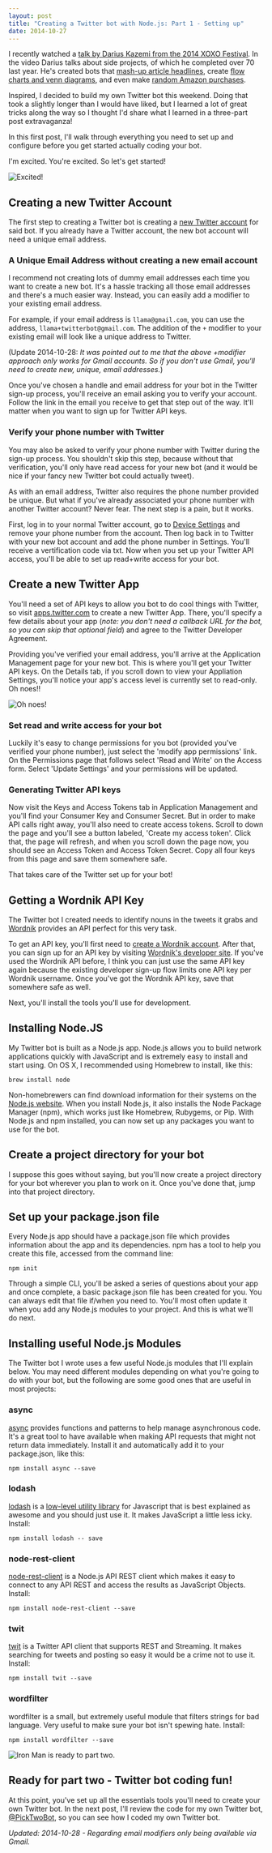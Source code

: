 ```yaml
---
layout: post
title: "Creating a Twitter bot with Node.js: Part 1 - Setting up"
date: 2014-10-27
---
```


I recently watched a [talk by Darius Kazemi from the 2014 XOXO Festival](https://www.youtube.com/watch?v=l_F9jxsfGCw&). In the video Darius talks about side projects, of which he completed over 70 last year. He's created bots that [mash-up article headlines](https://twitter.com/TwoHeadlines), create [flow charts and venn diagrams](https://twitter.com/AutoCharts), and even make [random Amazon purchases](http://randomshopper.tumblr.com/post/35454415921/randomized-consumerism).

Inspired, I decided to build my own Twitter bot this weekend. Doing that took a slightly longer than I would have liked, but I learned a lot of great tricks along the way so I thought I'd share what I learned in a three-part post extravaganza! 

In this first post, I'll walk through everything you need to set up and configure before you get started actually coding your bot.

I'm excited. You're excited. So let's get started!

![Excited!](/images/excited-fan.gif)

## Creating a new Twitter Account

The first step to creating a Twitter bot is creating a [new Twitter account](https://twitter.com/signup) for said bot. If you already have a Twitter account, the new bot account will need a unique email address. 

### A Unique Email Address without creating a new email account

I recommend not creating lots of dummy email addresses each time you want to create a new bot. It's a hassle tracking all those email addresses and there's a much easier way. Instead, you can easily add a modifier to your existing email address. 

For example, if your email address is `llama@gmail.com`, you can use the address, `llama+twitterbot@gmail.com`. The addition of the `+` modifier to your existing email will look like a unique address to Twitter. 

(Update 2014-10-28: *It was pointed out to me that the above +modifier approach only works for Gmail accounts. So if you don't use Gmail, you'll need to create new, unique, email addresses.*)

Once you've chosen a handle and email address for your bot in the Twitter sign-up process, you'll receive an email asking you to verify your account. Follow the link in the email you receive to get that step out of the way. It'll matter when you want to sign up for Twitter API keys.

### Verify your phone number with Twitter

You may also be asked to verify your phone number with Twitter during the sign-up process. You shouldn't skip this step, because without that verification, you'll only have read access for your new bot (and it would be nice if your fancy new Twitter bot could actually tweet).

As with an email address, Twitter also requires the phone number provided be unique. But what if you've already associated your phone number with another Twitter account? Never fear. The next step is a pain, but it works. 

First, log in to your normal Twitter account, go to [Device Settings](https://twitter.com/settings/devices) and remove your phone number from the account. Then log back in to Twitter with your new bot account and add the phone number in Settings. You'll receive a vertification code via txt. Now when you set up your Twitter API access, you'll be able to set up read+write access for your bot.

## Create a new Twitter App 

You'll need a set of API keys to allow you bot to do cool things with Twitter, so visit [apps.twitter.com](apps.twitter.com) to create a new Twitter App. There, you'll specify a few details about your app (*note: you don't need a callback URL for the bot, so you can skip that optional field*) and agree to the Twitter Developer Agreement.

Providing you've verified your email address, you'll arrive at the Application Management page for your new bot. This is where you'll get your Twitter API keys. On the Details tab, if you scroll down to view your Appliation Settings, you'll notice your app's access level is currently set to read-only. Oh noes!!

![Oh noes!](/images/ohnoes-dog.gif)

### Set read and write access for your bot

Luckily it's easy to change permissions for you bot (provided you've verified your phone number), just select the 'modify app permissions' link. On the Permissions page that follows select 'Read and Write' on the Access form. Select 'Update Settings' and your permissions will be updated. 

### Generating Twitter API keys

Now visit the Keys and Access Tokens tab in Application Management and you'll find your Consumer Key and Consumer Secret. But in order to make API calls right away, you'll also need to create access tokens. Scroll to down the page and you'll see a button labeled, 'Create my access token'. Click that, the page will refresh, and when you scroll down the page now, you should see an Access Token and Access Token Secret. Copy all four keys from this page and save them somewhere safe.

That takes care of the Twitter set up for your bot!

## Getting a Wordnik API Key

The Twitter bot I created needs to identify nouns in the tweets it grabs and [Wordnik](https://www.wordnik.com) provides an API perfect for this very task.

To get an API key, you'll first need to [create a Wordnik account](https://www.wordnik.com/signup). After that, you can sign up for an API key by visiting [Wordnik's developer site](http://developer.wordnik.com). If you've used the Wordnik API before, I think you can just use the same API key again because the existing developer sign-up flow limits one API key per Wordnik username. Once you've got the Wordnik API key, save that somewhere safe as well. 

Next, you'll install the tools you'll use for development.

## Installing Node.JS

My Twitter bot is built as a Node.js app. Node.js allows you to build network applications quickly with JavaScript and is extremely easy to install and start using. On OS X, I recommended using Homebrew to install, like this: 

```
brew install node
```

Non-homebrewers can find download information for their systems on the [Node.js website](http://nodejs.org/download/). When you install Node.js, it also installs the Node Package Manager (npm), which works just like Homebrew, Rubygems, or Pip. With Node.js and npm installed, you can now set up any packages you want to use for the bot. 

## Create a project directory for your bot

I suppose this goes without saying, but you'll now create a project directory for your bot wherever you plan to work on it. Once you've done that, jump into that project directory.

## Set up your package.json file

Every Node.js app should have a package.json file which provides information about the app and its dependencies. npm has a tool to help you create this file, accessed from the command line:

```
npm init
```

Through a simple CLI, you'll be asked a series of questions about your app and once complete, a basic package.json file has been created for you. You can always edit that file if/when you need to. You'll most often update it when you add any Node.js modules to your project. And this is what we'll do next.

## Installing useful Node.js Modules

The Twitter bot I wrote uses a few useful Node.js modules that I'll explain below. You may need different modules depending on what you're going to do with your bot, but the following are some good ones that are useful in most projects:

### async

[async](https://www.npmjs.org/package/async) provides functions and patterns to help manage asynchronous code. It's a great tool to have available when making API requests that might not return data immediately. Install it and automatically add it to your package.json, like this: 

```
npm install async --save
```

### lodash

[lodash](https://www.npmjs.org/package/lodash) is a [low-level utility library](https://lodash.com) for Javascript that is best explained as awesome and you should just use it. It makes JavaScript a little less icky. Install: 

```
npm install lodash -- save
```

### node-rest-client

[node-rest-client](https://www.npmjs.org/package/node-rest-client) is a Node.js API REST client which makes it easy to connect to any API REST and access the results as JavaScript Objects. Install:

```
npm install node-rest-client --save
```

### twit

[twit](https://www.npmjs.org/package/twit) is a Twitter API client that supports REST and Streaming. It makes searching for tweets and posting so easy it would be a crime not to use it. Install:

```
npm install twit --save
```

### wordfilter

wordfilter is a small, but extremely useful module that filters strings for bad language. Very useful to make sure your bot isn't spewing hate. Install:

```
npm install wordfilter --save
```

![Iron Man is ready to part two.](/images/ironman-ready.gif)

## Ready for part two - Twitter bot coding fun!

At this point, you've set up all the essentials tools you'll need to create your own Twitter bot. In the next post, I'll review the code for my own Twitter bot, [@PickTwoBot](https://twitter.com/picktwobot), so you can see how I coded my own Twitter bot.

*Updated: 2014-10-28 - Regarding email modifiers only being available via Gmail.*
